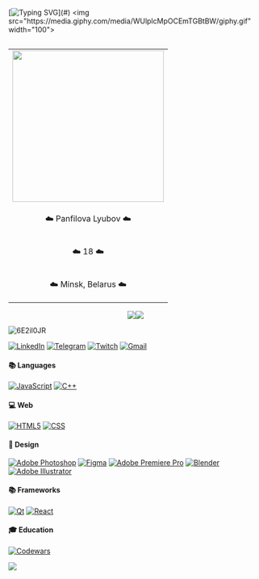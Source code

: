 <!-- <h1 align="center"> Hi there 👋 </h1> -->

[![Typing SVG](https://readme-typing-svg.demolab.com?font=Dangrek&size=36&duration=6000&pause=1000&color=D481FF&background=4D23FF00&center=true&vCenter=true&width=435&lines=Hey!+Nice+to+see+you!)](#) 
<img src="https://media.giphy.com/media/WUlplcMpOCEmTGBtBW/giphy.gif" width="100">

<!-- Right table -->

<table align="right" border="0">
    <tr><td><img src="https://user-images.githubusercontent.com/91209785/191731626-31667f23-0a7e-4393-ade8-e3bd10826894.jpg" width="300"></a></td></tr>
    <tr><td><p align="center"> ☁️ Panfilova Lyubov ☁️ </p></td></tr>
    <tr><td><p align="center"> ☁️ 18 ☁️</td></tr>
    <tr><td><p align="center"> ☁️ Minsk, Belarus ☁️ </td></tr>
</table>

<!-- Stats -->

<p align="center">
<img src="https://github-readme-stats.vercel.app/api?username=panfluba&show_icons=true&theme=material-palenight"><img src="https://github-readme-streak-stats.herokuapp.com?user=panfluba&theme=material-palenight&date_format=M%20j%5B%2C%20Y%5D">



![6E2il0JR](https://user-images.githubusercontent.com/91209785/191745823-abda2fff-31ff-4ca7-8a15-d4cd2df7ba01.gif)


[![LinkedIn](https://img.shields.io/badge/linkedin-%230077B5.svg?style=for-the-badge&logo=linkedin&logoColor=white)](#) 
[![Telegram](https://img.shields.io/badge/Telegram-2CA5E0?style=for-the-badge&logo=telegram&logoColor=white)](#) 
[![Twitch](https://img.shields.io/badge/Twitch-%239146FF.svg?style=for-the-badge&logo=Twitch&logoColor=white)](#) 
[![Gmail](https://img.shields.io/badge/Gmail-%23E4405F?style=for-the-badge&logo=gmail&logoColor=white)](#) 


#### 📚 Languages
[![JavaScript](https://img.shields.io/badge/JavaScript-ffcd00.svg?style=for-the-badge&logo=javascript&logoColor=black)](#)
[![C++](https://img.shields.io/badge/c++-3765ab.svg?style=for-the-badge&logo=c%2B%2B&logoColor=white)](#)

#### 💻 Web
[![HTML5](https://img.shields.io/badge/HTML5-e5632c?style=for-the-badge&logo=html5&logoColor=white)](#)
[![CSS](https://img.shields.io/badge/CSS3-3ca3cf?style=for-the-badge&logo=css3&logoColor=white)](#)

#### 🎨 Design
[![Adobe Photoshop](https://img.shields.io/badge/adobe%20photoshop-%231976D2.svg?style=for-the-badge&logo=adobe%20photoshop&logoColor=white)](#)
[![Figma](https://img.shields.io/badge/figma-7957D5.svg?style=for-the-badge&logo=figma&logoColor=white)](#)
[![Adobe Premiere Pro](https://img.shields.io/badge/Adobe%20Premiere%20Pro-%23593d88.svg?style=for-the-badge&logo=Adobe%20Premiere%20Pro&logoColor=white)](#)
[![Blender](https://img.shields.io/badge/blender-%23F5792A.svg?style=for-the-badge&logo=blender&logoColor=white)](#)
[![Adobe Illustrator](https://img.shields.io/badge/adobe%20illustrator-%23FF9A00.svg?style=for-the-badge&logo=adobe%20illustrator&logoColor=white)](#)

<!--7957D5
%23593d88-->
#### 📚 Frameworks

[![Qt](https://img.shields.io/badge/Qt-539e41.svg?style=for-the-badge&logo=Qt&logoColor=white)](#)
[![React](https://img.shields.io/badge/react-%2320232a.svg?style=for-the-badge&logo=react&logoColor=white)](#)


#### 🎓 Education
[![Codewars](https://img.shields.io/badge/Codewars-db5127?style=for-the-badge&logo=codewars&logoColor=white)](#)





![](https://activity-graph.herokuapp.com/graph?username=panfluba&theme=material-palenight)







<!--
**panfluba/panfluba** is a ✨ _special_ ✨ repository because its `README.md` (this file) appears on your GitHub profile.

Here are some ideas to get you started:

- 🔭 I’m currently working on ...
- 🌱 I’m currently learning ...
- 👯 I’m looking to collaborate on ...
- 🤔 I’m looking for help with ...
- 💬 Ask me about ...
- 📫 How to reach me: ...
- 😄 Pronouns: ...
- ⚡ Fun fact: ...

-->
